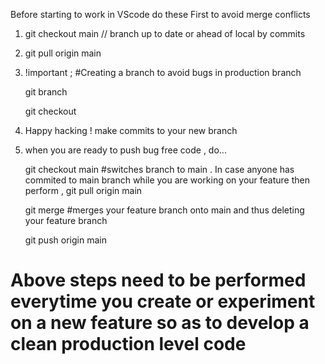  Before starting to work  in   VScode  do these First  to avoid merge conflicts 
   
1) git checkout main  // branch up to date or ahead of local by commits 

2) git pull origin main 

3) !important ;   #Creating a branch to avoid bugs in production branch 

     git branch <your branch name>
  
     git checkout  <your branch name>


4)  Happy hacking ! 
    make commits to your new branch  

5)  when you are ready to push bug free code , do...
     
     git checkout main 
       #switches branch to main  . In case anyone has commited  to main branch while you are working on your feature  then perform ,  git pull origin main  
       
     git merge  <your branch name> 
       #merges your  feature branch onto main and  thus  deleting your feature branch 

     git push origin main 

  # Above steps need to be performed everytime  you create or experiment on a new feature  so as to  develop a clean production level code 
  
